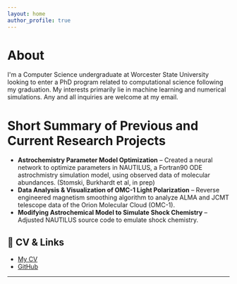 ```yaml
---
layout: home
author_profile: true
---
```


# About

I'm a Computer Science undergraduate at Worcester State University looking to enter a PhD program related to computational science following my graduation. My interests primarily lie in machine learning and numerical simulations. Any and all inquiries are welcome at my email.

# Short Summary of Previous and Current Research Projects
- **Astrochemistry Parameter Model Optimization** – Created a neural network to optimize parameters in NAUTILUS, a Fortran90 ODE astrochmistry simulation model, using observed data of molecular abundances. (Stomski, Burkhardt et al, in prep)
- **Data Analysis & Visualization of OMC-1 Light Polarization** – Reverse engineered magnetism smoothing algorithm to analyze ALMA and JCMT telescope data of the Orion Molecular Cloud (OMC-1).
- **Modifying Astrochemical Model to Simulate Shock Chemistry** – Adjusted NAUTILUS source code to emulate shock chemistry.

## 📄 CV & Links
- [My CV](assets/ZStomskCV.pdf)  
- [GitHub](https://github.com/WojtekTheBear0)  

---
